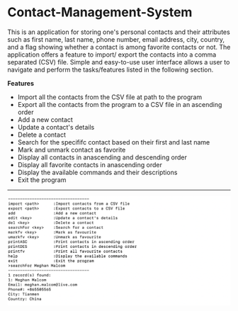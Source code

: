 # Contact-Management-System

This is an application for storing one's personal contacts and their attributes such as first name, last name, phone number, email address, city, country, and a flag showing whether a contact is among favorite contacts or not. The application offers a feature to import/ export the contacts into a comma separated (CSV) file. Simple and easy-to-use user interface allows a user to navigate and perform the tasks/features listed in the following section.

**Features**
- Import all the contacts from the CSV file at path to the program
- Export all the contacts from the program to a CSV file in an ascending order
- Add a new contact
- Update a contact's details
- Delete a contact
- Search for the specififc contact based on their first and last name
- Mark and unmark contact as favorite
- Display all contacts in anascending and descending order
- Display all favorite contacts in anascending order
- Display the available commands and their descriptions
- Exit the program


***
![](bin/img1.png)
